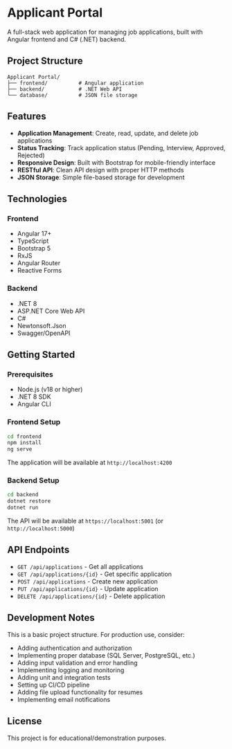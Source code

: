 # Applicant Portal

A full-stack web application for managing job applications, built with Angular frontend and C# (.NET) backend.

## Project Structure

```
Applicant Portal/
├── frontend/          # Angular application
├── backend/           # .NET Web API
└── database/          # JSON file storage
```

## Features

- **Application Management**: Create, read, update, and delete job applications
- **Status Tracking**: Track application status (Pending, Interview, Approved, Rejected)
- **Responsive Design**: Built with Bootstrap for mobile-friendly interface
- **RESTful API**: Clean API design with proper HTTP methods
- **JSON Storage**: Simple file-based storage for development

## Technologies

### Frontend
- Angular 17+
- TypeScript
- Bootstrap 5
- RxJS
- Angular Router
- Reactive Forms

### Backend
- .NET 8
- ASP.NET Core Web API
- C#
- Newtonsoft.Json
- Swagger/OpenAPI

## Getting Started

### Prerequisites
- Node.js (v18 or higher)
- .NET 8 SDK
- Angular CLI

### Frontend Setup
```bash
cd frontend
npm install
ng serve
```
The application will be available at `http://localhost:4200`

### Backend Setup
```bash
cd backend
dotnet restore
dotnet run
```
The API will be available at `https://localhost:5001` (or `http://localhost:5000`)

## API Endpoints

- `GET /api/applications` - Get all applications
- `GET /api/applications/{id}` - Get specific application
- `POST /api/applications` - Create new application
- `PUT /api/applications/{id}` - Update application
- `DELETE /api/applications/{id}` - Delete application

## Development Notes

This is a basic project structure. For production use, consider:
- Adding authentication and authorization
- Implementing proper database (SQL Server, PostgreSQL, etc.)
- Adding input validation and error handling
- Implementing logging and monitoring
- Adding unit and integration tests
- Setting up CI/CD pipeline
- Adding file upload functionality for resumes
- Implementing email notifications

## License

This project is for educational/demonstration purposes.
